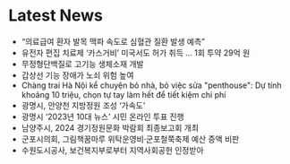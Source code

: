 # Latest News
-  “의료급여 환자 발목 맥파 속도로 심혈관 질환 발생 예측”
-  유전자 편집 치료제 ‘카스거비’ 미국서도 허가 취득 ... 1회 투약 29억 원
-  무정형단백질로 고기능 생체소재 개발
-  갑상선 기능 장애가 노쇠 위험 높여
-  Chàng trai Hà Nội kể chuyện bỏ nhà, bỏ việc sửa "penthouse": Dự tính khoảng 10 triệu, chọn tự tay làm hết để tiết kiệm chi phí
-  광명시, 안양천 지방정원 조성 ‘가속도’
-  광명시 ‘2023년 10대 뉴스’ 시민 온라인 투표 진행
-  남양주시, 2024 경기정원문화 박람회 최종보고회 개최
-  군포시의회, 그림책꿈마루 위탁운영비·군포철쭉축제 예산 증액 비판
-  수원도시공사, 보건복지부로부터 지역사회공헌 인정받아
